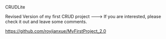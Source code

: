 CRUDLite

Revised Version of my first CRUD project ---> If you are interested, please check it out and leave some comments. 

https://github.com/royjianxue/MyFirstProject_2.0
